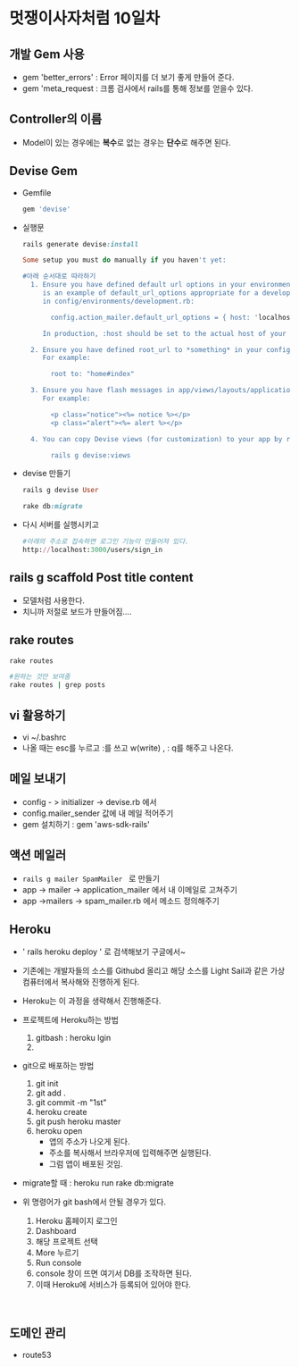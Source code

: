 # 멋쟁이사자처럼 10일차



## 개발 Gem 사용

-  gem 'better_errors' : Error 페이지를 더 보기 좋게 만들어 준다.
-  gem 'meta_request : 크롬 검사에서 rails를 통해 정보를 얻을수 있다.





## Controller의 이름

- Model이 있는 경우에는 **복수**로 없는 경우는 **단수**로 해주면 된다.



## Devise Gem

- Gemfile

  ```ruby
  gem 'devise'
  ```

- 실행문

  ```ruby
  rails generate devise:install

  Some setup you must do manually if you haven't yet:

  #아래 순서대로 따라하기
    1. Ensure you have defined default url options in your environments files. Here
       is an example of default_url_options appropriate for a development environment
       in config/environments/development.rb:

         config.action_mailer.default_url_options = { host: 'localhost', port: 3000 }

       In production, :host should be set to the actual host of your application.

    2. Ensure you have defined root_url to *something* in your config/routes.rb.
       For example:

         root to: "home#index"

    3. Ensure you have flash messages in app/views/layouts/application.html.erb.
       For example:

         <p class="notice"><%= notice %></p>
         <p class="alert"><%= alert %></p>

    4. You can copy Devise views (for customization) to your app by running:

         rails g devise:views
  ```

- devise 만들기

  ```ruby
  rails g devise User

  rake db:migrate
  ```

- 다시 서버를 실행시키고

  ```ruby
  #아래의 주소로 접속하면 로그인 기능이 만들어져 있다.
  http://localhost:3000/users/sign_in
  ```



## rails g scaffold Post title content

- 모델처럼 사용한다.
- 치니까 저절로 보드가 만들어짐....





## rake routes

```ruby
rake routes

#원하는 것만 보여줌
rake routes | grep posts
```





## vi 활용하기

- vi ~/.bashrc
- 나올 때는 esc를 누르고  :를 쓰고 w(write) , : q를 해주고 나온다.



## 메일 보내기

- config - > initializer -> devise.rb 에서
- config.mailer_sender 값에 내 메일 적어주기
- gem 설치하기 : gem 'aws-sdk-rails'  



## 액션 메일러

- `rails g mailer SpamMailer ` 로 만들기
- app -> mailer -> application_mailer 에서 내 이메일로 고쳐주기
- app ->mailers -> spam_mailer.rb 에서 메소드 정의해주기



## Heroku

- ' rails heroku deploy ' 로 검색해보기 구글에서~

- 기존에는 개발자들의 소스를 Githubd 올리고 해당 소스를 Light Sail과 같은 가상 컴퓨터에서 복사해와 진행하게 된다.

- Heroku는 이 과정을 생략해서 진행해준다.

- 프로젝트에 Heroku하는 방법

  1. gitbash : heroku lgin
  2. ​

- git으로 배포하는 방법 

  1. git init
  2. git add .
  3. git commit -m "1st"
  4. heroku create
  5. git push heroku master
  6. heroku open
     - 앱의 주소가 나오게 된다.
     - 주소를 복사해서 브라우저에 입력해주면 실행된다.
     - 그럼 앱이 배포된 것임.

- migrate할 때 : heroku run rake db:migrate

- 위 명령어가 git bash에서 안될 경우가 있다. 

  1. Heroku 홈페이지 로그인
  2. Dashboard
  3. 해당 프로젝트 선택
  4. More 누르기
  5. Run console
  6. console 창이 뜨면 여기서 DB를 조작하면 된다.
  7. 이때 Heroku에 서비스가 등록되어 있어야 한다.

  ​



## 도메인 관리

- route53

